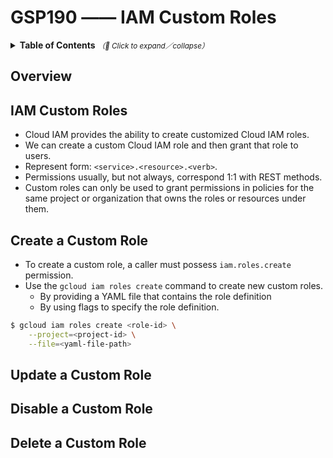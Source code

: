 # GSP190 —— IAM Custom Roles

<details>
  <summary>
    <strong>Table of Contents</strong>
    <small><em>（🔎 Click to expand／collapse）</em></small>
  </summary>

- [GSP190 —— IAM Custom Roles](#gsp190--iam-custom-roles)
  - [Overview](#overview)
  - [IAM Custom Roles](#iam-custom-roles)
  - [Create a Custom Role](#create-a-custom-role)
  - [Update a Custom Role](#update-a-custom-role)
  - [Disable a Custom Role](#disable-a-custom-role)
  - [Delete a Custom Role](#delete-a-custom-role)

</details>

## Overview

## IAM Custom Roles

- Cloud IAM provides the ability to create customized Cloud IAM roles.
- We can create a custom Cloud IAM role and then grant that role to users.
- Represent form: `<service>.<resource>.<verb>`.
- Permissions usually, but not always, correspond 1:1 with REST methods.
- Custom roles can only be used to grant permissions in policies for the same project or organization that owns the roles or resources under them.

## Create a Custom Role

- To create a custom role, a caller must possess `iam.roles.create` permission.
- Use the `gcloud iam roles create` command to create new custom roles.
  - By providing a YAML file that contains the role definition
  - By using flags to specify the role definition.

```bash
$ gcloud iam roles create <role-id> \
    --project=<project-id> \
    --file=<yaml-file-path>
```

## Update a Custom Role

## Disable a Custom Role

## Delete a Custom Role